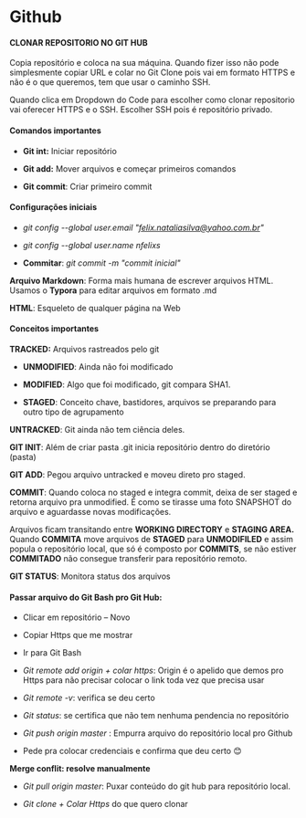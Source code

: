 # Github

#### **CLONAR REPOSITORIO NO GIT HUB**

Copia repositório e coloca na sua máquina. Quando fizer isso não pode simplesmente copiar URL e colar no Git Clone pois vai em formato HTTPS e não é o que queremos, tem que usar o caminho SSH.

Quando clica em Dropdown do Code para escolher como clonar repositorio vai oferecer HTTPS e o SSH. Escolher SSH pois é repositório privado.



#### Comandos importantes

- **Git int:** Iniciar repositório

- **Git add:** Mover arquivos e começar primeiros comandos

- **Git commit**: Criar primeiro commit



#### Configurações iniciais

- *git config --global user.email "felix.nataliasilva@yahoo.com.br"*

- *git config --global user.name nfelixs*

- **Commitar**: *git commit -m "commit inicial"*

  

**Arquivo Markdown**: Forma mais humana de escrever arquivos HTML. Usamos o **Typora** para editar arquivos em formato .md

**HTML**: Esqueleto de qualquer página na Web

 

#### Conceitos importantes

**TRACKED:** Arquivos rastreados pelo git

- **UNMODIFIED**: Ainda não foi modificado

- **MODIFIED**: Algo que foi modificado, git compara SHA1.

- **STAGED**: Conceito chave, bastidores, arquivos se preparando para outro tipo de agrupamento

**UNTRACKED**: Git ainda não tem ciência deles. 



**GIT INIT**: Além de criar pasta .git inicia repositório dentro do diretório (pasta)

**GIT ADD**: Pegou arquivo untracked e moveu direto pro staged.

**COMMIT**: Quando coloca no staged e integra commit, deixa de ser staged e retorna arquivo pra unmodified. É como se tirasse uma foto SNAPSHOT do arquivo e aguardasse novas modificações.

Arquivos ficam transitando entre **WORKING DIRECTORY** e **STAGING AREA.** Quando **COMMITA** move arquivos de **STAGED** para **UNMODIFILED** e assim popula o repositório local, que só é composto por **COMMITS**, se não estiver **COMMITADO** não consegue transferir para repositório remoto.

**GIT STATUS**: Monitora status dos arquivos



#### Passar arquivo do Git Bash pro Git Hub:

- Clicar em repositório – Novo

- Copiar Https que me mostrar
-  Ir para Git Bash
  - _Git remote add origin + colar https_: Origin é o apelido que demos pro Https para não precisar colocar o link toda vez que precisa usar
  - _Git remote -v_: verifica se deu certo
  - _Git status_: se certifica que não tem nenhuma pendencia no repositório
  - _Git push origin master_ : Empurra arquivo do repositório local pro Github
  - Pede pra colocar credenciais e confirma que deu certo 😊

**Merge conflit: resolve manualmente**

- _Git pull origin master_: Puxar conteúdo do git hub para repositório local.

- _Git clone + Colar Https_ do que quero clonar